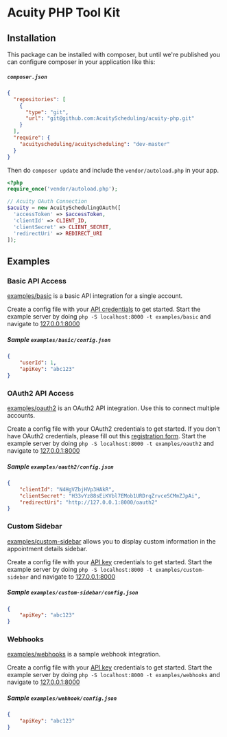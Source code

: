 # Acuity PHP Tool Kit

## Installation

This package can be installed with composer, but until we're published you can configure composer in your application like this:

##### `composer.json`
```json
{
  "repositories": [
    {
      "type": "git",
      "url": "git@github.com:AcuityScheduling/acuity-php.git"
    }
  ],
  "require": {
    "acuityscheduling/acuityscheduling": "dev-master"
  }
}
```

Then do `composer update` and include the `vendor/autoload.php` in your app.

```php
<?php
require_once('vendor/autoload.php');

// Acuity OAuth Connection
$acuity = new AcuitySchedulingOAuth([
  'accessToken' => $accessToken,
  'clientId' => CLIENT_ID,
  'clientSecret' => CLIENT_SECRET,
  'redirectUri' => REDIRECT_URI
]);
```

## Examples

### Basic API Access

[examples/basic](examples/basic) is a basic API integration for a single account.

Create a config file with your <a href="https://secure.acuityscheduling.com/app.php?key=api&action=settings" target="_blank">API credentials</a> to get started.
Start the example server by doing `php -S localhost:8000 -t examples/basic` and navigate to <a href="http://127.0.0.1:8000/" target="_blank">127.0.0.1:8000</a>

##### Sample `examples/basic/config.json`
```json
{
	"userId": 1,
	"apiKey": "abc123"
}
```

### OAuth2 API Access

[examples/oauth2](examples/oauth2) is an OAuth2 API integration.  Use this to connect multiple accounts.

Create a config file with your OAuth2 credentials to get started.  If you don't have OAuth2 credentials, please fill out this <a href="https://acuityscheduling.com/oauth2/register" target="_blank">registration form</a>.
Start the example server by doing `php -S localhost:8000 -t examples/oauth2` and navigate to <a href="http://127.0.0.1:8000/" target="_blank">127.0.0.1:8000</a>

##### Sample `examples/oauth2/config.json`
```json
{
	"clientId": "N4HgVZbjHVp3HAkR",
	"clientSecret": "H33vYz88sEiKVbl7EMob1URDrqZrvceSCMmZJpAi",
	"redirectUri": "http://127.0.0.1:8000/oauth2"
}
```

### Custom Sidebar

[examples/custom-sidebar](examples/custom-sidebar) allows you to display custom information in the appointment details sidebar.

Create a config file with your <a href="https://secure.acuityscheduling.com/app.php?key=api&action=settings" target="_blank">API key</a> credentials to get started.
Start the example server by doing `php -S localhost:8000 -t examples/custom-sidebar` and navigate to <a href="http://127.0.0.1:8000/" target="_blank">127.0.0.1:8000</a>

##### Sample `examples/custom-sidebar/config.json`
```json
{
	"apiKey": "abc123"
}
```

### Webhooks

[examples/webhooks](examples/webhooks) is a sample webhook integration.

Create a config file with your <a href="https://secure.acuityscheduling.com/app.php?key=api&action=settings" target="_blank">API key</a> credentials to get started.
Start the example server by doing `php -S localhost:8000 -t examples/webhooks` and navigate to <a href="http://127.0.0.1:8000/" target="_blank">127.0.0.1:8000</a>

##### Sample `examples/webhook/config.json`
```json
{
	"apiKey": "abc123"
}
```
